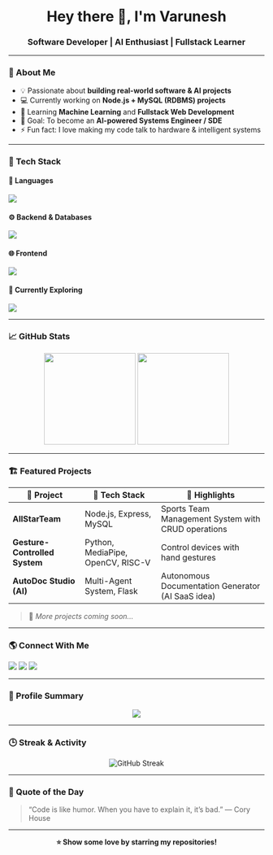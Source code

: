 <!-- Profile README for Varunesh07 -->

<h1 align="center">Hey there 👋, I'm Varunesh</h1>
<h3 align="center">Software Developer | AI Enthusiast | Fullstack Learner</h3>

---

### 🚀 About Me  
- 💡 Passionate about **building real-world software & AI projects**  
- 💻 Currently working on **Node.js + MySQL (RDBMS) projects**  
- 🌱 Learning **Machine Learning** and **Fullstack Web Development**  
- 🎯 Goal: To become an **AI-powered Systems Engineer / SDE**  
- ⚡ Fun fact: I love making my code talk to hardware & intelligent systems  

---

### 🧩 Tech Stack

#### 💬 Languages
<p align="left">
  <img src="https://skillicons.dev/icons?i=c,cpp,python,javascript" />
</p>

#### ⚙️ Backend & Databases
<p align="left">
  <img src="https://skillicons.dev/icons?i=nodejs,express,mysql,mongodb" />
</p>

#### 🌐 Frontend
<p align="left">
  <img src="https://skillicons.dev/icons?i=html,css,bootstrap" />
</p>

#### 🧠 Currently Exploring
<p align="left">
  <img src="https://skillicons.dev/icons?i=flask,git,github,opencv" />
</p>

---

### 📈 GitHub Stats
<p align="center">
  <img src="https://github-readme-stats.vercel.app/api?username=Varunesh07&show_icons=true&theme=tokyonight" height="180"/>
  <img src="https://github-readme-stats.vercel.app/api/top-langs/?username=Varunesh07&layout=compact&theme=tokyonight" height="180"/>
</p>

---

### 🏗️ Featured Projects
| 🔹 Project | 🧰 Tech Stack | 🌟 Highlights |
|------------|---------------|---------------|
| **AllStarTeam** | Node.js, Express, MySQL | Sports Team Management System with CRUD operations |
| **Gesture-Controlled System** | Python, MediaPipe, OpenCV, RISC-V | Control devices with hand gestures |
| **AutoDoc Studio (AI)** | Multi-Agent System, Flask | Autonomous Documentation Generator (AI SaaS idea) |

> 🌱 *More projects coming soon...*  

---

### 🌎 Connect With Me
<p align="left">
  <a href="mailto:varunesh2007.tmlzs@gmail.com"><img src="https://skillicons.dev/icons?i=gmail" /></a>
  <a href="https://www.linkedin.com/in/varunesh07/"><img src="https://skillicons.dev/icons?i=linkedin" /></a>
  <a href="https://github.com/Varunesh07"><img src="https://skillicons.dev/icons?i=github" /></a>
</p>

---

### 🧠 Profile Summary
<p align="center">
  <img src="https://github-profile-summary-cards.vercel.app/api/cards/profile-details?username=Varunesh07&theme=tokyonight" />
</p>

---

### 🕒 Streak & Activity
<p align="center">
  <img src="https://streak-stats.demolab.com?user=Varunesh07&theme=tokyonight&hide_border=false" alt="GitHub Streak"/>
</p>

---

### 💬 Quote of the Day
> “Code is like humor. When you have to explain it, it’s bad.” — Cory House  

---

<p align="center">
  <b>⭐ Show some love by starring my repositories!</b>
</p>

